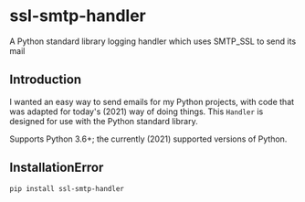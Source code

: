# ssl-smtp-handler

A Python standard library logging handler which uses SMTP_SSL to send its mail

## Introduction

I wanted an easy way to send emails for my Python projects, with code that was
adapted for today's (2021) way of doing things. This `Handler` is designed for
use with the Python standard library.

Supports Python 3.6+; the currently (2021) supported versions of Python.

## InstallationError

```sh
pip install ssl-smtp-handler
```
